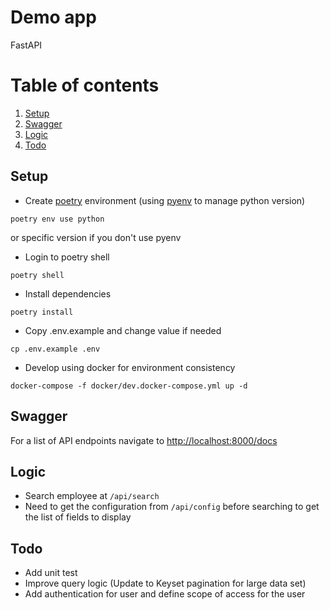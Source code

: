 # Demo app
FastAPI

# Table of contents

1. [Setup](#setup)
2. [Swagger](#swagger)
3. [Logic](#logic)
4. [Todo](#todo)


## Setup

- Create [poetry](https://python-poetry.org/docs/#installation) environment (using [pyenv](https://github.com/pyenv/pyenv#installation) to manage python version)

```shell
poetry env use python
```
or specific version if you don't use pyenv


- Login to poetry shell

```shell
poetry shell
```

- Install dependencies

```shell
poetry install
```

- Copy .env.example and change value if needed

```shell
cp .env.example .env
```

- Develop using docker for environment consistency
```shell
docker-compose -f docker/dev.docker-compose.yml up -d
```

## Swagger

For a list of API endpoints navigate to [http://localhost:8000/docs](http://localhost:8000/docs)

## Logic

- Search employee at `/api/search`
- Need to get the configuration from `/api/config` before searching to get the list of fields to display

## Todo
- Add unit test
- Improve query logic (Update to Keyset pagination for large data set)
- Add authentication for user and define scope of access for the user
